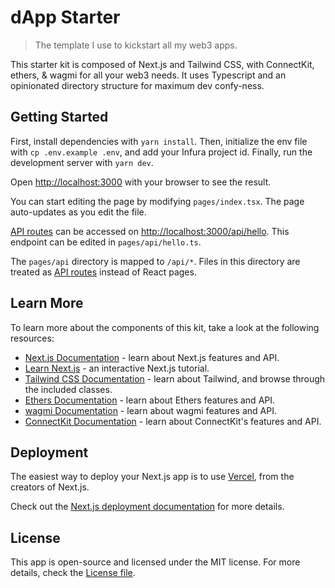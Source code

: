 # dApp Starter

> The template I use to kickstart all my web3 apps.

This starter kit is composed of Next.js and Tailwind CSS, with ConnectKit, ethers, & wagmi for all your web3 needs. It uses Typescript and an opinionated directory structure for maximum dev confy-ness.

## Getting Started

First, install dependencies with `yarn install`. Then, initialize the env file with `cp .env.example .env`, and add your Infura project id. Finally, run the development server with `yarn dev`.

Open [http://localhost:3000](http://localhost:3000) with your browser to see the result.

You can start editing the page by modifying `pages/index.tsx`. The page auto-updates as you edit the file.

[API routes](https://nextjs.org/docs/api-routes/introduction) can be accessed on [http://localhost:3000/api/hello](http://localhost:3000/api/hello). This endpoint can be edited in `pages/api/hello.ts`.

The `pages/api` directory is mapped to `/api/*`. Files in this directory are treated as [API routes](https://nextjs.org/docs/api-routes/introduction) instead of React pages.

## Learn More

To learn more about the components of this kit, take a look at the following resources:

-   [Next.js Documentation](https://nextjs.org/docs) - learn about Next.js features and API.
-   [Learn Next.js](https://nextjs.org/learn) - an interactive Next.js tutorial.
-   [Tailwind CSS Documentation](https://tailwindcss.com/docs/) - learn about Tailwind, and browse through the included classes.
-   [Ethers Documentation](https://docs.ethers.io/v5/) - learn about Ethers features and API.
-   [wagmi Documentation](https://wagmi.sh/) - learn about wagmi features and API.
-   [ConnectKit Documentation](https://docs.family.co/connectkit) - learn about ConnectKit's features and API.

## Deployment

The easiest way to deploy your Next.js app is to use [Vercel](https://vercel.com/new?utm_medium=m1guelpf-dapp-template&filter=next.js), from the creators of Next.js.

Check out the [Next.js deployment documentation](https://nextjs.org/docs/deployment) for more details.

## License

This app is open-source and licensed under the MIT license. For more details, check the [License file](LICENSE).
